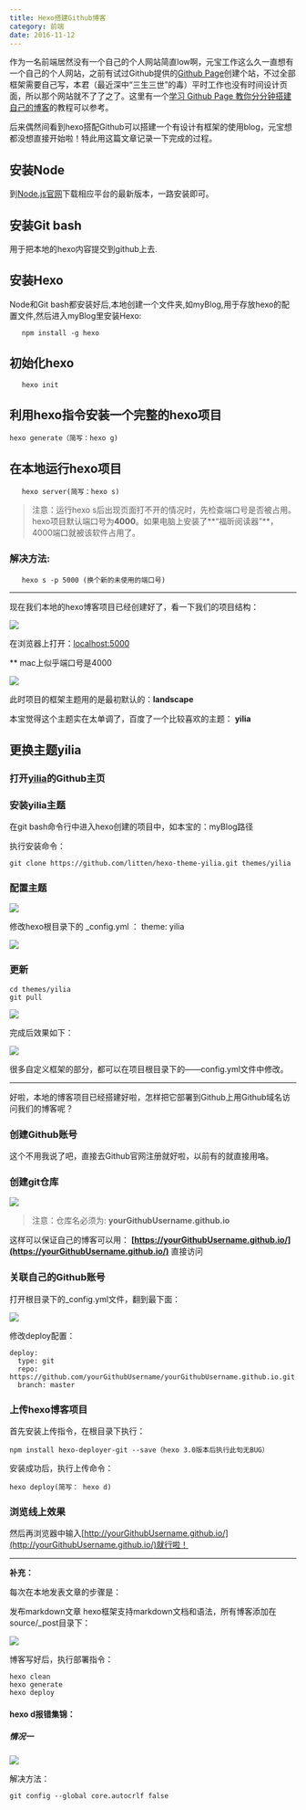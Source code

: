 ```yaml
---
title: Hexo搭建Github博客
category: 前端
date: 2016-11-12
---
```


作为一名前端居然没有一个自己的个人网站简直low啊，元宝工作这么久一直想有一个自己的个人网站，之前有试过Github提供的[Github Page](https://pages.github.com/)创建个站，不过全部框架需要自己写，本君（最近深中“三生三世”的毒）平时工作也没有时间设计页面，所以那个网站就不了了之了。这里有一个[学习 Github Page 教你分分钟搭建自己的博客](https://github.com/dwqs/blog)的教程可以参考。

后来偶然间看到hexo搭配Github可以搭建一个有设计有框架的使用blog，元宝想都没想直接开始啦！特此用这篇文章记录一下完成的过程。

<!-- more -->

## 安装Node

到[Node.js官网](http://nodejs.cn/)下载相应平台的最新版本，一路安装即可。

## 安装Git bash

用于把本地的hexo内容提交到github上去.

## 安装Hexo

Node和Git bash都安装好后,本地创建一个文件夹,如myBlog,用于存放hexo的配置文件,然后进入myBlog里安装Hexo:

`	
npm install -g hexo
`

## 初始化hexo

`	
hexo init
`

## 利用hexo指令安装一个完整的hexo项目

`
hexo generate（简写：hexo g)
`

## 在本地运行hexo项目

`	
hexo server(简写：hexo s)
`

> 注意：运行hexo s后出现页面打不开的情况时，先检查端口号是否被占用。hexo项目默认端口号为**4000**。如果电脑上安装了**“福昕阅读器”**，4000端口就被该软件占用了。

### 解决方法:

`	
hexo s -p 5000 (换个新的未使用的端口号)
`

* * *

现在我们本地的hexo博客项目已经创建好了，看一下我们的项目结构：

![](/assets/images/img9.png)

在浏览器上打开：[localhost:5000](localhost:5000)

** mac上似乎端口号是4000

![](/assets/images/img2.png)

此时项目的框架主题用的是最初默认的：**landscape**

本宝觉得这个主题实在太单调了，百度了一个比较喜欢的主题： **yilia**

## 更换主题yilia

### 打开[yilia](https://github.com/litten/hexo-theme-yilia)的Github主页

### 安装yilia主题

在git bash命令行中进入hexo创建的项目中，如本宝的：myBlog路径

执行安装命令：

`
git clone https://github.com/litten/hexo-theme-yilia.git themes/yilia
`

### 配置主题

![](/assets/images/img3.png)

修改hexo根目录下的 _config.yml ： theme: yilia

![](/assets/images/img4.png)

### 更新

```
cd themes/yilia
git pull
```

![](/assets/images/img1.png)

完成后效果如下：

![](/assets/images/img5.png)

很多自定义框架的部分，都可以在项目根目录下的——config.yml文件中修改。

* * *

好啦，本地的博客项目已经搭建好啦，怎样把它部署到Github上用Github域名访问我们的博客呢？

### 创建Github账号

这个不用我说了吧，直接去Github官网注册就好啦，以前有的就直接用咯。

### 创建git仓库

![](/assets/images/img6.png)

> 注意：仓库名必须为: **yourGithubUsername.github.io**

这样可以保证自己的博客可以用： **[https://yourGithubUsername.github.io/](https://yourGithubUsername.github.io/)** 直接访问

### 关联自己的Github账号

打开根目录下的_config.yml文件，翻到最下面：

![](/assets/images/img8.png)

修改deploy配置：

```
deploy:
  type: git
  repo: https://github.com/yourGithubUsername/yourGithubUsername.github.io.git
  branch: master
```

### 上传hexo博客项目

首先安装上传指令，在根目录下执行：

`
npm install hexo-deployer-git --save（hexo 3.0版本后执行此句无BUG）
`

安装成功后，执行上传命令：

`
hexo deploy(简写： hexo d)
`
### 浏览线上效果

然后再浏览器中输入[http://yourGithubUsername.github.io/](http://yourGithubUsername.github.io/)就行啦！

* * *

**补充：**

每次在本地发表文章的步骤是：

发布markdown文章
hexo框架支持markdown文档和语法，所有博客添加在source/_post目录下：

![](/assets/images/img7.png)

博客写好后，执行部署指令：

```
hexo clean
hexo generate
hexo deploy
```

#### hexo d报错集锦：

##### 情况一

![](/assets/images/img13.png)

解决方法：

`
git config --global core.autocrlf false
`